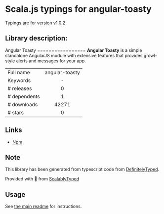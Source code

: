 
# Scala.js typings for angular-toasty

Typings are for version v1.0.2

## Library description:
Angular Toasty ================= **Angular Toasty** is a simple standalone AngularJS module with extensive features that provides growl-style alerts and messages for your app.

|                    |                 |
| ------------------ | :-------------: |
| Full name          | angular-toasty |
| Keywords           | - |
| # releases         | 0 |
| # dependents       | 1 |
| # downloads        | 42271 |
| # stars            | 0 |

## Links
- [Npm](https://www.npmjs.com/package/angular-toasty)
    


## Note
This library has been generated from typescript code from [DefinitelyTyped](https://definitelytyped.org).

Provided with :purple_heart: from [ScalablyTyped](https://github.com/oyvindberg/ScalablyTyped)

## Usage
See [the main readme](../../readme.md) for instructions.


